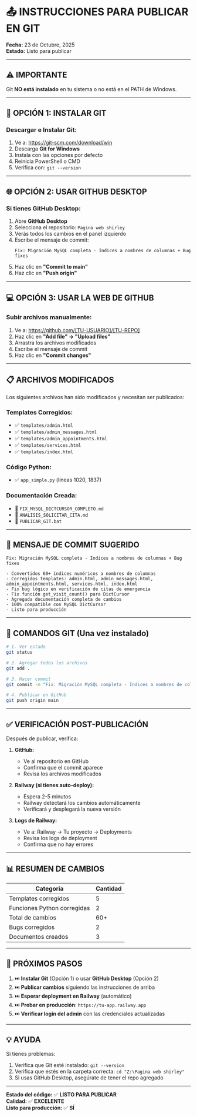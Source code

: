 # 📤 INSTRUCCIONES PARA PUBLICAR EN GIT

**Fecha:** 23 de Octubre, 2025  
**Estado:** Listo para publicar

---

## ⚠️ IMPORTANTE

Git **NO está instalado** en tu sistema o no está en el PATH de Windows.

---

## 🔧 OPCIÓN 1: INSTALAR GIT

### Descargar e Instalar Git:
1. Ve a: https://git-scm.com/download/win
2. Descarga **Git for Windows**
3. Instala con las opciones por defecto
4. Reinicia PowerShell o CMD
5. Verifica con: `git --version`

---

## 🌐 OPCIÓN 2: USAR GITHUB DESKTOP

### Si tienes GitHub Desktop:
1. Abre **GitHub Desktop**
2. Selecciona el repositorio: `Pagina web shirley`
3. Verás todos los cambios en el panel izquierdo
4. Escribe el mensaje de commit:
   ```
   Fix: Migración MySQL completa - Índices a nombres de columnas + Bug fixes
   ```
5. Haz clic en **"Commit to main"**
6. Haz clic en **"Push origin"**

---

## 💻 OPCIÓN 3: USAR LA WEB DE GITHUB

### Subir archivos manualmente:
1. Ve a: https://github.com/[TU-USUARIO]/[TU-REPO]
2. Haz clic en **"Add file" → "Upload files"**
3. Arrastra los archivos modificados
4. Escribe el mensaje de commit
5. Haz clic en **"Commit changes"**

---

## 📋 ARCHIVOS MODIFICADOS

Los siguientes archivos han sido modificados y necesitan ser publicados:

### **Templates Corregidos:**
- ✅ `templates/admin.html`
- ✅ `templates/admin_messages.html`
- ✅ `templates/admin_appointments.html`
- ✅ `templates/services.html`
- ✅ `templates/index.html`

### **Código Python:**
- ✅ `app_simple.py` (líneas 1020, 1837)

### **Documentación Creada:**
- 📄 `FIX_MYSQL_DICTCURSOR_COMPLETO.md`
- 📄 `ANALISIS_SOLICITAR_CITA.md`
- 📄 `PUBLICAR_GIT.bat`

---

## 📝 MENSAJE DE COMMIT SUGERIDO

```
Fix: Migración MySQL completa - Índices a nombres de columnas + Bug fixes

- Convertidos 60+ índices numéricos a nombres de columnas
- Corregidos templates: admin.html, admin_messages.html, admin_appointments.html, services.html, index.html
- Fix bug lógico en verificación de citas de emergencia
- Fix función get_visit_count() para DictCursor
- Agregada documentación completa de cambios
- 100% compatible con MySQL DictCursor
- Listo para producción
```

---

## 🚀 COMANDOS GIT (Una vez instalado)

```bash
# 1. Ver estado
git status

# 2. Agregar todos los archivos
git add .

# 3. Hacer commit
git commit -m "Fix: Migración MySQL completa - Índices a nombres de columnas + Bug fixes"

# 4. Publicar en GitHub
git push origin main
```

---

## ✅ VERIFICACIÓN POST-PUBLICACIÓN

Después de publicar, verifica:

1. **GitHub:**
   - Ve al repositorio en GitHub
   - Confirma que el commit aparece
   - Revisa los archivos modificados

2. **Railway (si tienes auto-deploy):**
   - Espera 2-5 minutos
   - Railway detectará los cambios automáticamente
   - Verificará y desplegará la nueva versión

3. **Logs de Railway:**
   - Ve a: Railway → Tu proyecto → Deployments
   - Revisa los logs de deployment
   - Confirma que no hay errores

---

## 📊 RESUMEN DE CAMBIOS

| Categoría | Cantidad |
|-----------|----------|
| Templates corregidos | 5 |
| Funciones Python corregidas | 2 |
| Total de cambios | 60+ |
| Bugs corregidos | 2 |
| Documentos creados | 3 |

---

## 🎯 PRÓXIMOS PASOS

1. ⏭️ **Instalar Git** (Opción 1) o usar **GitHub Desktop** (Opción 2)
2. ⏭️ **Publicar cambios** siguiendo las instrucciones de arriba
3. ⏭️ **Esperar deployment en Railway** (automático)
4. ⏭️ **Probar en producción**: `https://tu-app.railway.app`
5. ⏭️ **Verificar login del admin** con las credenciales actualizadas

---

## 💡 AYUDA

Si tienes problemas:
1. Verifica que Git esté instalado: `git --version`
2. Verifica que estés en la carpeta correcta: `cd "Z:\Pagina web shirley"`
3. Si usas GitHub Desktop, asegúrate de tener el repo agregado

---

**Estado del código:** ✅ **LISTO PARA PUBLICAR**  
**Calidad:** ✅ **EXCELENTE**  
**Listo para producción:** ✅ **SÍ**









